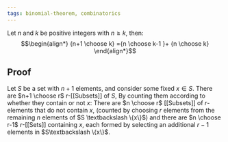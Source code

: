 ```yaml
---
tags: binomial-theorem, combinatorics
---
```

Let $n$ and $k$ be positive integers with $n \ge k$, then:
$$\begin{align*}
{n+1 \choose k} ={n \choose k-1 }+ {n \choose k}
\end{align*}$$
## Proof
Let $S$ be a set with $n+1$ elements, and consider some fixed $x \in S$. There are $n+1 \choose r$ r-[[Subsets]] of $S$, By counting them according to whether they contain or not $x$: There are $n \choose r$ [[Subsets]] of $r$-elements that do not contain $x$, (counted by choosing $r$ elements from the remaining $n$ elements of $S \textbackslash \{x\}$) and there are $n \choose r-1$ $r$-[[Sets]] containing $x$, each formed by selecting an additional $r-1$ elements in $S\textbackslash \{x\}$.